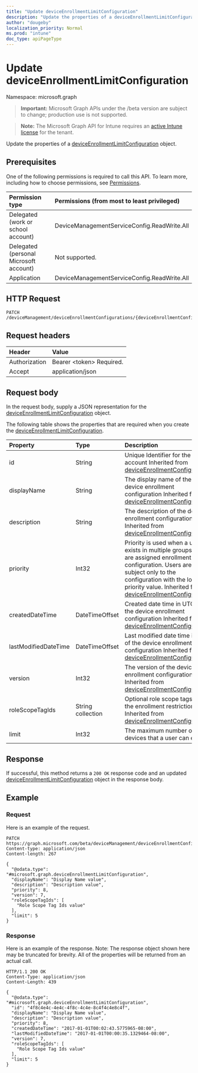 ```yaml
---
title: "Update deviceEnrollmentLimitConfiguration"
description: "Update the properties of a deviceEnrollmentLimitConfiguration object."
author: "dougeby"
localization_priority: Normal
ms.prod: "intune"
doc_type: apiPageType
---
```


# Update deviceEnrollmentLimitConfiguration

Namespace: microsoft.graph

> **Important:** Microsoft Graph APIs under the /beta version are subject to change; production use is not supported.

> **Note:** The Microsoft Graph API for Intune requires an [active Intune license](https://go.microsoft.com/fwlink/?linkid=839381) for the tenant.

Update the properties of a [deviceEnrollmentLimitConfiguration](../resources/intune-onboarding-deviceenrollmentlimitconfiguration.md) object.

## Prerequisites
One of the following permissions is required to call this API. To learn more, including how to choose permissions, see [Permissions](/graph/permissions-reference).

|Permission type|Permissions (from most to least privileged)|
|:---|:---|
|Delegated (work or school account)|DeviceManagementServiceConfig.ReadWrite.All|
|Delegated (personal Microsoft account)|Not supported.|
|Application|DeviceManagementServiceConfig.ReadWrite.All|

## HTTP Request
<!-- {
  "blockType": "ignored"
}
-->
``` http
PATCH /deviceManagement/deviceEnrollmentConfigurations/{deviceEnrollmentConfigurationId}
```

## Request headers
|Header|Value|
|:---|:---|
|Authorization|Bearer &lt;token&gt; Required.|
|Accept|application/json|

## Request body
In the request body, supply a JSON representation for the [deviceEnrollmentLimitConfiguration](../resources/intune-onboarding-deviceenrollmentlimitconfiguration.md) object.

The following table shows the properties that are required when you create the [deviceEnrollmentLimitConfiguration](../resources/intune-onboarding-deviceenrollmentlimitconfiguration.md).

|Property|Type|Description|
|:---|:---|:---|
|id|String|Unique Identifier for the account Inherited from [deviceEnrollmentConfiguration](../resources/intune-shared-deviceenrollmentconfiguration.md)|
|displayName|String|The display name of the device enrollment configuration Inherited from [deviceEnrollmentConfiguration](../resources/intune-shared-deviceenrollmentconfiguration.md)|
|description|String|The description of the device enrollment configuration Inherited from [deviceEnrollmentConfiguration](../resources/intune-shared-deviceenrollmentconfiguration.md)|
|priority|Int32|Priority is used when a user exists in multiple groups that are assigned enrollment configuration. Users are subject only to the configuration with the lowest priority value. Inherited from [deviceEnrollmentConfiguration](../resources/intune-shared-deviceenrollmentconfiguration.md)|
|createdDateTime|DateTimeOffset|Created date time in UTC of the device enrollment configuration Inherited from [deviceEnrollmentConfiguration](../resources/intune-shared-deviceenrollmentconfiguration.md)|
|lastModifiedDateTime|DateTimeOffset|Last modified date time in UTC of the device enrollment configuration Inherited from [deviceEnrollmentConfiguration](../resources/intune-shared-deviceenrollmentconfiguration.md)|
|version|Int32|The version of the device enrollment configuration Inherited from [deviceEnrollmentConfiguration](../resources/intune-shared-deviceenrollmentconfiguration.md)|
|roleScopeTagIds|String collection|Optional role scope tags for the enrollment restrictions. Inherited from [deviceEnrollmentConfiguration](../resources/intune-shared-deviceenrollmentconfiguration.md)|
|limit|Int32|The maximum number of devices that a user can enroll|



## Response
If successful, this method returns a `200 OK` response code and an updated [deviceEnrollmentLimitConfiguration](../resources/intune-onboarding-deviceenrollmentlimitconfiguration.md) object in the response body.

## Example

### Request
Here is an example of the request.
``` http
PATCH https://graph.microsoft.com/beta/deviceManagement/deviceEnrollmentConfigurations/{deviceEnrollmentConfigurationId}
Content-type: application/json
Content-length: 267

{
  "@odata.type": "#microsoft.graph.deviceEnrollmentLimitConfiguration",
  "displayName": "Display Name value",
  "description": "Description value",
  "priority": 8,
  "version": 7,
  "roleScopeTagIds": [
    "Role Scope Tag Ids value"
  ],
  "limit": 5
}
```

### Response
Here is an example of the response. Note: The response object shown here may be truncated for brevity. All of the properties will be returned from an actual call.
``` http
HTTP/1.1 200 OK
Content-Type: application/json
Content-Length: 439

{
  "@odata.type": "#microsoft.graph.deviceEnrollmentLimitConfiguration",
  "id": "4f8c4e4c-4e4c-4f8c-4c4e-8c4f4c4e8c4f",
  "displayName": "Display Name value",
  "description": "Description value",
  "priority": 8,
  "createdDateTime": "2017-01-01T00:02:43.5775965-08:00",
  "lastModifiedDateTime": "2017-01-01T00:00:35.1329464-08:00",
  "version": 7,
  "roleScopeTagIds": [
    "Role Scope Tag Ids value"
  ],
  "limit": 5
}
```




